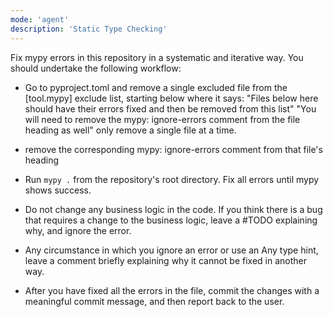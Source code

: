 ```yaml
---
mode: 'agent'
description: 'Static Type Checking'
---
```


Fix mypy errors in this repository in a systematic and iterative way. You should undertake the following workflow:

* Go to pyproject.toml and remove a single excluded file from the [tool.mypy] exclude list, starting below where it says:
    "Files below here should have their errors fixed and then be removed from this list"
    "You will need to remove the mypy: ignore-errors comment from the file heading as well"
only remove a single file at a time. 
* remove the corresponding mypy: ignore-errors comment from that file's heading

* Run `mypy .` from the repository's root directory. Fix all errors until mypy shows success.
* Do not change any business logic in the code. If you think there is a bug that requires a change to the business logic, leave a #TODO explaining why, and ignore the error.
* Any circumstance in which you ignore an error or use an Any type hint, leave a comment briefly explaining why it cannot be fixed in another way.
* After you have fixed all the errors in the file, commit the changes with a meaningful commit message, and then report back to the user.